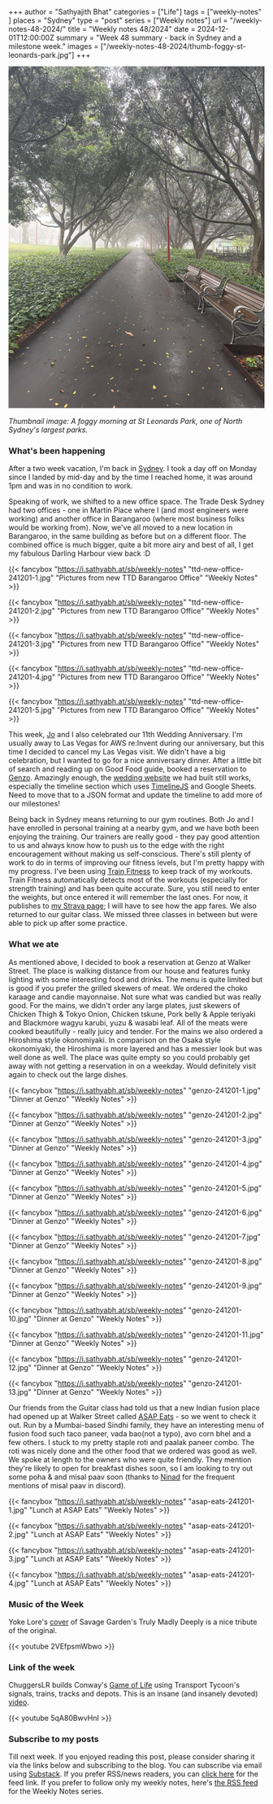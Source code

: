 +++
author = "Sathyajith Bhat"
categories = ["Life"]
tags = ["weekly-notes" ]
places = "Sydney"
type = "post"
series = ["Weekly notes"]
url = "/weekly-notes-48-2024/"
title = "Weekly notes 48/2024"
date = 2024-12-01T12:00:00Z
summary = "Week 48 summary - back in Sydney and a milestone week." 
images = ["/weekly-notes-48-2024/thumb-foggy-st-leonards-park.jpg"]
+++

![](thumb-foggy-st-leonards-park.jpg)

_Thumbnail image: A foggy morning at St Leonards Park, one of North Sydney's largest parks._

### What's been happening

After a two week vacation, I'm back in [Sydney](/weekly-notes-47-2024/). I took a day off on Monday since I landed by mid-day and by the time I reached home, it was around 1pm and was in no condition to work.

Speaking of work, we shifted to a new office space. The Trade Desk Sydney had two offices - one in Martin Place where I (and most engineers were working) and another office in Barangaroo (where most business folks would be working from). Now, we've all moved to a new location in Barangaroo, in the same building as before but on a different floor. The combined office is much bigger, quite a bit more airy and best of all, I get my fabulous Darling Harbour view back :D

  {{< fancybox "https://i.sathyabh.at/sb/weekly-notes" "ttd-new-office-241201-1.jpg" "Pictures from new TTD Barangaroo Office" "Weekly Notes" >}}

  {{< fancybox "https://i.sathyabh.at/sb/weekly-notes" "ttd-new-office-241201-2.jpg" "Pictures from new TTD Barangaroo Office" "Weekly Notes" >}}

  {{< fancybox "https://i.sathyabh.at/sb/weekly-notes" "ttd-new-office-241201-3.jpg" "Pictures from new TTD Barangaroo Office" "Weekly Notes" >}}

  {{< fancybox "https://i.sathyabh.at/sb/weekly-notes" "ttd-new-office-241201-4.jpg" "Pictures from new TTD Barangaroo Office" "Weekly Notes" >}}

  {{< fancybox "https://i.sathyabh.at/sb/weekly-notes" "ttd-new-office-241201-5.jpg" "Pictures from new TTD Barangaroo Office" "Weekly Notes" >}}

This week, [Jo](https://joshenoy.me/) and I also celebrated our 11th Wedding Anniversary. I'm usually away to Las Vegas for AWS re:Invent during our anniversary, but this time I decided to cancel my Las Vegas visit. We didn't have a big celebration, but I wanted to go for a nice anniversary dinner. After a little bit of search and reading up on Good Food guide, booked a reservation to [Genzo](https://genzo.sydney/). Amazingly enough, the [wedding website](https://joshenoy.weds.sathyabh.at/) we had built still works, especially the timeline section which uses [TimelineJS](https://timeline.knightlab.com/#make) and Google Sheets. Need to move that to a JSON format and update the timeline to add more of our milestones!

Being back in Sydney means returning to our gym routines. Both Jo and I have enrolled in personal training at a nearby gym, and we have both been enjoying the training. Our trainers are really good - they pay good attention to us and always know how to push us to the edge with the right encouragement without making us self-conscious. There's still plenty of work to do in terms of improving our fitness levels, but I'm pretty happy with my progress. I've been using [Train Fitness](https://www.trainfitness.ai/) to keep track of my workouts. Train Fitness automatically detects most of the workouts (especially for strength training) and has been quite accurate. Sure, you still need to enter the weights, but once entered it will remember the last ones. For now, it publishes to [my Strava page](https://www.strava.com/athletes/sathyabhat); I will have to see how the app fares. We also returned to our guitar class. We missed three classes in between but were able to pick up after some practice.

### What we ate

As mentioned above, I decided to book a reservation at Genzo at Walker Street. The place is walking distance from our house and features funky lighting with some interesting food and drinks. The menu is quite limited but is good if you prefer the grilled skewers of meat. We ordered the choko karaage and candie mayonnaise. Not sure what was candied but was really good. For the mains, we didn't order any large plates, just skewers of Chicken Thigh & Tokyo Onion, Chicken tskune, Pork belly & Apple teriyaki and Blackmore wagyu karubi, yuzu & wasabi leaf. All of the meats were cooked beautifully - really juicy and tender. For the mains we also ordered a Hiroshima style okonomiyaki. In comparison on the Osaka style okonomiyaki, the Hiroshima is more layered and has a messier look but was well done as well. The place was quite empty so you could probably get away with not getting a reservation in on a weekday. Would definitely visit again to check out the large dishes.  

  {{< fancybox "https://i.sathyabh.at/sb/weekly-notes" "genzo-241201-1.jpg" "Dinner at Genzo" "Weekly Notes" >}}

  {{< fancybox "https://i.sathyabh.at/sb/weekly-notes" "genzo-241201-2.jpg" "Dinner at Genzo" "Weekly Notes" >}}

  {{< fancybox "https://i.sathyabh.at/sb/weekly-notes" "genzo-241201-3.jpg" "Dinner at Genzo" "Weekly Notes" >}}

  {{< fancybox "https://i.sathyabh.at/sb/weekly-notes" "genzo-241201-4.jpg" "Dinner at Genzo" "Weekly Notes" >}}

  {{< fancybox "https://i.sathyabh.at/sb/weekly-notes" "genzo-241201-5.jpg" "Dinner at Genzo" "Weekly Notes" >}}

  {{< fancybox "https://i.sathyabh.at/sb/weekly-notes" "genzo-241201-6.jpg" "Dinner at Genzo" "Weekly Notes" >}}

  {{< fancybox "https://i.sathyabh.at/sb/weekly-notes" "genzo-241201-7.jpg" "Dinner at Genzo" "Weekly Notes" >}}

  {{< fancybox "https://i.sathyabh.at/sb/weekly-notes" "genzo-241201-8.jpg" "Dinner at Genzo" "Weekly Notes" >}}

  {{< fancybox "https://i.sathyabh.at/sb/weekly-notes" "genzo-241201-9.jpg" "Dinner at Genzo" "Weekly Notes" >}}

  {{< fancybox "https://i.sathyabh.at/sb/weekly-notes" "genzo-241201-10.jpg" "Dinner at Genzo" "Weekly Notes" >}}

  {{< fancybox "https://i.sathyabh.at/sb/weekly-notes" "genzo-241201-11.jpg" "Dinner at Genzo" "Weekly Notes" >}}

  {{< fancybox "https://i.sathyabh.at/sb/weekly-notes" "genzo-241201-12.jpg" "Dinner at Genzo" "Weekly Notes" >}}

  {{< fancybox "https://i.sathyabh.at/sb/weekly-notes" "genzo-241201-13.jpg" "Dinner at Genzo" "Weekly Notes" >}}


Our friends from the Guitar class had told us that a new Indian fusion place had opened up at Walker Street called [ASAP Eats](https://maps.app.goo.gl/SUtvBTvBzcmSkic67) - so we went to check it out. Run by a Mumbai-based Sindhi family, they have an interesting menu of fusion food such taco paneer, vada bao(not a typo), avo corn bhel and a few others. I stuck to my pretty staple roti and paalak paneer combo. The roti was nicely done and the other food that we ordered was good as well. We spoke at length to the owners who were quite friendly. They mention they're likely to open for breakfast dishes soon, so I am looking to try out some poha & and misal paav soon (thanks to [Ninad](https://ninad.pundaliks.in/) for the frequent mentions of misal paav in discord).

  {{< fancybox "https://i.sathyabh.at/sb/weekly-notes" "asap-eats-241201-1.jpg" "Lunch at ASAP Eats" "Weekly Notes" >}}

  {{< fancybox "https://i.sathyabh.at/sb/weekly-notes" "asap-eats-241201-2.jpg" "Lunch at ASAP Eats" "Weekly Notes" >}}

  {{< fancybox "https://i.sathyabh.at/sb/weekly-notes" "asap-eats-241201-3.jpg" "Lunch at ASAP Eats" "Weekly Notes" >}}

  {{< fancybox "https://i.sathyabh.at/sb/weekly-notes" "asap-eats-241201-4.jpg" "Lunch at ASAP Eats" "Weekly Notes" >}}


### Music of the Week

Yoke Lore's [cover](https://www.youtube.com/watch?v=2VEfpsmWbwo) of Savage Garden's Truly Madly Deeply is a nice tribute of the original.

  {{< youtube 2VEfpsmWbwo >}}

### Link of the week

ChuggersLR builds Conway's [Game of Life](https://en.wikipedia.org/wiki/Conway%27s_Game_of_Life) using Transport Tycoon's signals, trains, tracks and depots. This is an insane (and insanely devoted) [video](https://www.youtube.com/watch?v=5qA80BwvHnI). 

  {{< youtube 5qA80BwvHnI >}}

### Subscribe to my posts

Till next week. If you enjoyed reading this post, please consider sharing it via the links below and subscribing to the blog. You can subscribe via email using [Substack](https://sathyabhat.substack.com/). If you prefer RSS/news readers, you can [click here](https://sathyabh.at/index.xml) for the feed link. If you prefer to follow only my weekly notes, here's [the RSS feed](https://sathyabh.at/series/weekly-notes/index.xml) for the Weekly Notes series.
